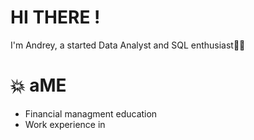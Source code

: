 # HI THERE !
I'm Andrey, a started Data Analyst and SQL enthusiast👋🏽

# 💥 aME 
- Financial managment education
- Work experience in 
